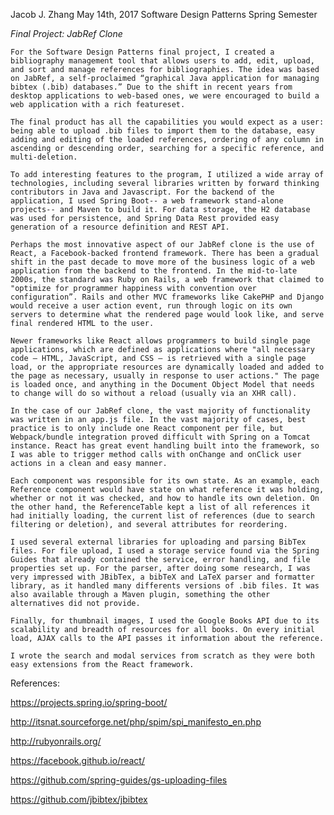 Jacob J. Zhang
May 14th, 2017
Software Design Patterns
Spring Semester

*Final Project: JabRef Clone*


	For the Software Design Patterns final project, I created a bibliography management tool that allows users to add, edit, upload, and sort and manage references for bibliographies. The idea was based on JabRef, a self-proclaimed “graphical Java application for managing bibtex (.bib) databases.” Due to the shift in recent years from desktop applications to web-based ones, we were encouraged to build a web application with a rich featureset.

	The final product has all the capabilities you would expect as a user: being able to upload .bib files to import them to the database, easy adding and editing of the loaded references, ordering of any column in ascending or descending order, searching for a specific reference, and multi-deletion.

	To add interesting features to the program, I utilized a wide array of technologies, including several libraries written by forward thinking contributors in Java and Javascript. For the backend of the application, I used Spring Boot-- a web framework stand-alone projects-- and Maven to build it. For data storage, the H2 database was used for persistence, and Spring Data Rest provided easy generation of a resource definition and REST API.

	Perhaps the most innovative aspect of our JabRef clone is the use of React, a Facebook-backed frontend framework. There has been a gradual shift in the past decade to move more of the business logic of a web application from the backend to the frontend. In the mid-to-late 2000s, the standard was Ruby on Rails, a web framework that claimed to "optimize for programmer happiness with convention over configuration”. Rails and other MVC frameworks like CakePHP and Django would receive a user action event, run through logic on its own servers to determine what the rendered page would look like, and serve final rendered HTML to the user.

	Newer frameworks like React allows programmers to build single page applications, which are defined as applications where "all necessary code – HTML, JavaScript, and CSS – is retrieved with a single page load, or the appropriate resources are dynamically loaded and added to the page as necessary, usually in response to user actions." The page is loaded once, and anything in the Document Object Model that needs to change will do so without a reload (usually via an XHR call).

	In the case of our JabRef clone, the vast majority of functionality was written in an app.js file. In the vast majority of cases, best practice is to only include one React component per file, but Webpack/bundle integration proved difficult with Spring on a Tomcat instance. React has great event handling built into the framework, so I was able to trigger method calls with onChange and onClick user actions in a clean and easy manner.

	Each component was responsible for its own state. As an example, each Reference component would have state on what reference it was holding, whether or not it was checked, and how to handle its own deletion. On the other hand, the ReferenceTable kept a list of all references it had initially loading, the current list of references (due to search filtering or deletion), and several attributes for reordering.

	I used several external libraries for uploading and parsing BibTex files. For file upload, I used a storage service found via the Spring Guides that already contained the service, error handling, and file properties set up. For the parser, after doing some research, I was very impressed with JBibTex, a bibTeX and LaTeX parser and formatter library, as it handled many differents versions of .bib files. It was also available through a Maven plugin, something the other alternatives did not provide.

	Finally, for thumbnail images, I used the Google Books API due to its scalability and breadth of resources for all books. On every initial load, AJAX calls to the API passes it information about the reference.

	I wrote the search and modal services from scratch as they were both easy extensions from the React framework.

References:

https://projects.spring.io/spring-boot/

http://itsnat.sourceforge.net/php/spim/spi_manifesto_en.php

http://rubyonrails.org/

https://facebook.github.io/react/

https://github.com/spring-guides/gs-uploading-files

https://github.com/jbibtex/jbibtex
